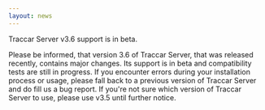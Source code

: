```yaml
---
layout: news
---
```


Traccar Server v3.6 support is in beta.

Please be informed, that version 3.6 of Traccar Server, that was released recently, contains major changes.
Its support is in beta and compatibility tests are still in progress. If you encounter errors during your
installation process or usage, please fall back to a previous version of Traccar Server and do fill us a bug
report. If you're not sure which version of Traccar Server to use, please use v3.5 until further notice.
